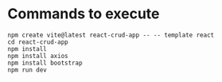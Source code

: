 # Commands to execute
```
npm create vite@latest react-crud-app -- -- template react
cd react-crud-app
npm install
npm install axios
npm install bootstrap
npm run dev
```